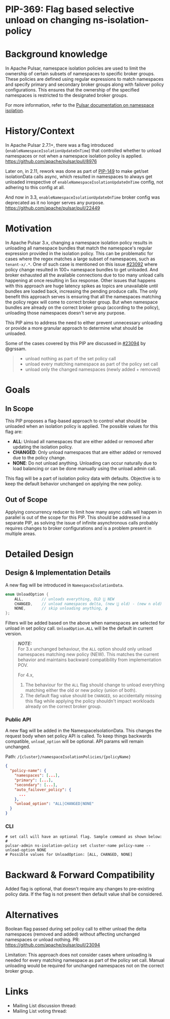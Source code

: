 # PIP-369: Flag based selective unload on changing ns-isolation-policy 

# Background knowledge

In Apache Pulsar, namespace isolation policies are used to limit the ownership of certain subsets of namespaces to specific broker groups. 
These policies are defined using regular expressions to match namespaces and specify primary and secondary broker groups along with failover policy configurations. 
This ensures that the ownership of the specified namespaces is restricted to the designated broker groups.

For more information, refer to the [Pulsar documentation on namespace isolation](https://pulsar.apache.org/docs/next/administration-isolation/#isolation-levels).

# History/Context
In Apache Pulsar 2.7.1+, there was a flag introduced (`enableNamespaceIsolationUpdateOnTime`) that controlled whether to unload namespaces or not when a namespace isolation policy is applied. https://github.com/apache/pulsar/pull/8976

Later on, in 2.11, rework was done as part of [PIP-149](https://github.com/apache/pulsar/issues/14365) to make get/set isolationData calls async, 
which resulted in namespaces to always get unloaded irrespective of `enableNamespaceIsolationUpdateOnTime` config, not adhering to this config at all.

And now in 3.3, `enableNamespaceIsolationUpdateOnTime` broker config was deprecated as it no longer serves any purpose. https://github.com/apache/pulsar/pull/22449

# Motivation

In Apache Pulsar 3.x, changing a namespace isolation policy results in unloading all namespace bundles that match the namespace's regular expression provided in the isolation policy.
This can be problematic for cases where the regex matches a large subset of namespaces, such as `tenant-x/.*`. 
One of such case is mentioned on this issue [#23092](https://github.com/apache/pulsar/issues/23092) where policy change resulted in 100+ namespace bundles to get unloaded.
And broker exhausted all the available connections due to too many unload calls happening at once resulting in 5xx response.
Other issues that happens with this approach are huge latency spikes as topics are unavailable until bundles are loaded back, increasing the pending produce calls.
The only benefit this approach serves is ensuring that all the namespaces matching the policy regex will come to correct broker group. 
But when namespace bundles are already on the correct broker group (according to the policy), unloading those namespaces doesn't serve any purpose.

This PIP aims to address the need to either prevent unnecessary unloading or provide a more granular approach to determine what should be unloaded.

Some of the cases covered by this PIP are discussed in [#23094](https://github.com/apache/pulsar/issues/23094) by @grssam.
> - unload nothing as part of the set policy call
> - unload every matching namespace as part of the policy set call
> - unload only the changed namespaces (newly added + removed)

# Goals

## In Scope
This PIP proposes a flag-based approach to control what should be unloaded when an isolation policy is applied.
The possible values for this flag are:
- **ALL**: Unload all namespaces that are either added or removed after updating the isolation policy.
- **CHANGED**: Only unload namespaces that are either added or removed due to the policy change.
- **NONE**: Do not unload anything. Unloading can occur naturally due to load balancing or can be done manually using the unload admin call.

This flag will be a part of isolation policy data with defaults. Objective is to keep the default behavior unchanged on applying the new policy.

## Out of Scope

Applying concurrency reducer to limit how many async calls will happen in parallel is out of the scope for this PIP. 
This should be addressed in a separate PIP, as solving the issue of infinite asynchronous calls probably requires changes to broker configurations and is a problem present in multiple areas.

# Detailed Design

## Design & Implementation Details

A new flag will be introduced in `NamespaceIsolationData`.

```java
enum UnloadOption {
    ALL,        // unloads everything, OLD ⋃ NEW
    CHANGED,    // unload namespaces delta, (new ⋃ old) - (new ∩ old) 
    NONE,       // skip unloading anything, ϕ
};
```
Filters will be added based on the above when namespaces are selected for unload in set policy call.
`UnloadOption.ALL` will be the default in current version.

> **_NOTE:_**  
> For 3.x unchanged behaviour, the `ALL` option should only unload namespaces matching new policy (NEW). This matches the current behavior and maintains backward compatibility from implementation POV.
> 
> For 4.x,
> 1. The behaviour for the `ALL` flag should change to unload everything matching either the old or new policy (union of both).
> 2. The default flag value should be `CHANGED`, so accidentally missing this flag while applying the policy shouldn't impact workloads already on the correct broker group.

### Public API

A new flag will be added in the NamespaceIsolationData. This changes the request body when set policy API is called.
To keep things backwards compatible, `unload_option` will be optional. API params will remain unchanged.

Path: `/{cluster}/namespaceIsolationPolicies/{policyName}`
```json
{
  "policy-name": {
    "namespaces": [...],
    "primary": [...],
    "secondary": [...],
    "auto_failover_policy": {
      ...
    },
    "unload_option": "ALL|CHANGED|NONE"
  }
}
```

### CLI

```shell
# set call will have an optional flag. Sample command as shown below:
#
pulsar-admin ns-isolation-policy set cluster-name policy-name --unload-option NONE
# Possible values for UnloadOption: [ALL, CHANGED, NONE]
```

# Backward & Forward Compatibility

Added flag is optional, that doesn't require any changes to pre-existing policy data. If the flag is not present then default value shall be considered.

# Alternatives

Boolean flag passed during set policy call to either unload the delta namespaces (removed and added) without affecting unchanged namespaces or unload nothing. PR: https://github.com/apache/pulsar/pull/23094

Limitation: This approach does not consider cases where unloading is needed for every matching namespace as part of the policy set call. 
Manual unloading would be required for unchanged namespaces not on the correct broker group.

# Links

<!--
Updated afterwards
-->
* Mailing List discussion thread:
* Mailing List voting thread:
